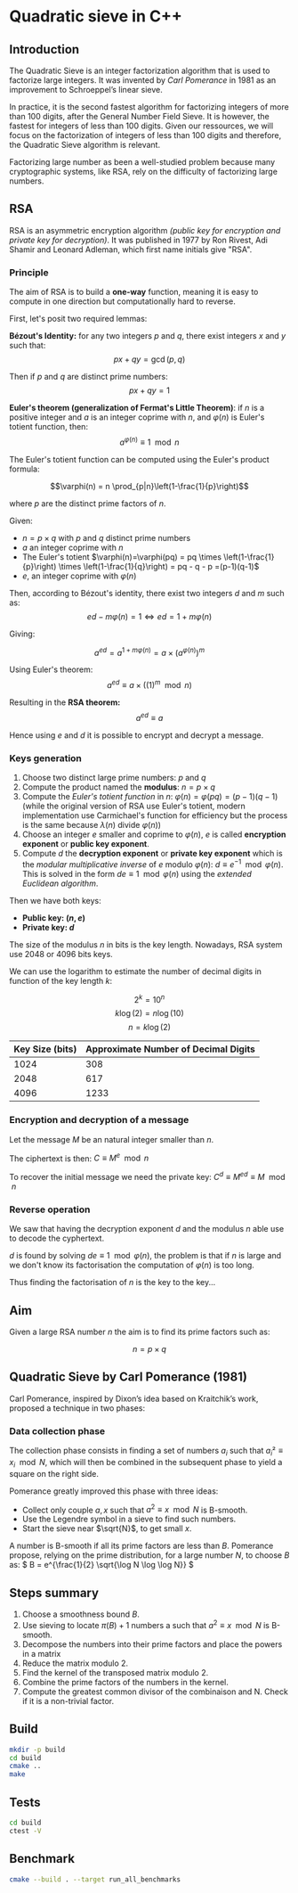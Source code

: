# Quadratic sieve in C++

## Introduction
The Quadratic Sieve is an integer factorization algorithm that is used to factorize large integers. It was invented by *Carl Pomerance* in 1981 as an improvement to Schroeppel’s linear sieve. 

In practice, it is the second fastest algorithm for factorizing integers of more than 100 digits, after the General Number Field Sieve. It is however, the fastest for integers of less than 100 digits. Given our ressources, we will focus on the factorization of integers of less than 100 digits and therefore, the Quadratic Sieve algorithm is relevant.

Factorizing large number as been a well-studied problem because many cryptographic systems, like RSA, rely on the difficulty of factorizing large numbers. 

<!-- To decipher a message encrypted with RSA, one must factorize a large number $N$. However, the RSA algorithm is designed so that $N$ is the product of two large prime numbers $p$ and $q$:

$$N=p \times q$$ -->

## RSA

RSA is an asymmetric encryption algorithm *(public key for encryption and private key for decryption)*. It was published in 1977 by Ron Rivest, Adi Shamir and Leonard Adleman, which first name initials give "RSA".

### Principle
The aim of RSA is to build a **one-way** function, meaning it is easy to compute in one direction but computationally hard to reverse.

First, let's posit two required lemmas:

**Bézout's Identity:** for any two integers $p$ and $q$, there exist integers $x$ and $y$ such that: 
$$px+qy= \gcd⁡(p,q)$$ 

Then if $p$ and $q$ are distinct prime numbers:
$$px+qy= 1 $$

<!-- **Fermat's Little Theorem:** if $p$ is a prime number and $a$ is any integer not divisible by $p$, then:
$$a^{p−1} \equiv 1 \mod p \iff a^p \equiv  a \mod p$$ -->

**Euler's theorem (generalization of Fermat's Little Theorem)**: if $n$ is a positive integer and $a$ is an integer coprime with $n$, and $\varphi(n)$ is Euler's totient function, then:
$$a^{\varphi(n)} \equiv 1 \mod n$$

The Euler's totient function can be computed using the Euler's product formula:

$$\varphi(n) = n \prod_{p|n}\left(1-\frac{1}{p}\right)$$

where $p$ are the distinct prime factors of $n$.


Given:
- $n = p \times q$ with $p$ and $q$ distinct prime numbers
- $a$ an integer coprime with $n$
- The Euler's totient $\varphi(n)=\varphi(pq) = pq \times \left(1-\frac{1}{p}\right) \times \left(1-\frac{1}{q}\right) = pq - q - p =(p-1)(q-1)$
- $e$, an integer coprime with $\varphi(n)$ 

Then, according to Bézout's identity, there exist two integers $d$ and $m$ such as:
$$ed - m\varphi(n) = 1 \iff ed = 1 + m\varphi(n)$$

Giving:

$$a^{ed} = a^{1 + m\varphi(n)} = a \times (a^{\varphi(n)})^m$$

Using Euler's theorem:
$$a^{ed} \equiv a \times \left( (1)^m \mod n \right)$$


Resulting in the **RSA theorem:**
$$a^{ed} \equiv a$$

Hence using $e$ and $d$ it is possible to encrypt and decrypt a message.


### Keys generation


1. Choose two distinct large prime numbers: $p$ and $q$
2. Compute the product named the **modulus**: $n = p \times q$
3. Compute the *Euler's totient function* in $n$: $\varphi(n)=\varphi(pq)=(p-1)(q-1)$ (while the original version of RSA use Euler's totient, modern implementation use Carmichael's function for efficiency but the process is the same because $\lambda(n)$ divide $\varphi(n)$)
4. Choose an integer $e$ smaller and coprime to $\varphi(n)$, $e$ is called **encryption exponent** or **public key exponent**.
5. Compute $d$ the **decryption exponent** or **private key exponent** which is the *modular multiplicative inverse* of $e$ modulo $\varphi(n)$: $d \equiv e^{-1} \mod \varphi(n)$. This is solved in the form $de \equiv 1 \mod \varphi(n)$ using the *extended Euclidean algorithm*.

Then we have both keys:
- **Public key: $(n,e)$**
- **Private key: $d$**

The size of the modulus $n$ in bits is the key length. Nowadays, RSA system use 2048 or 4096 bits keys.

We can use the logarithm to estimate the number of decimal digits in function of the key length $k$:

$$2^k = 10^n$$
$$k \log(2) = n \log(10)$$
$$n = k \log(2)$$

| Key Size (bits) | Approximate Number of Decimal Digits |
|-----------------|--------------------------------------|
| 1024            | 308                                  |
| 2048            | 617                                  |
| 4096            | 1233                                 |

### Encryption and decryption of a message
Let the message $M$ be an natural integer smaller than $n$.

The ciphertext is then: $C \equiv M^e \mod n$

To recover the initial message we need the private key: $C^d \equiv M^{ed} \equiv M \mod n$

### Reverse operation
We saw that having the decryption exponent $d$ and the modulus $n$ able use to decode the cyphertext. 

$d$ is found by solving $de \equiv 1 \mod \varphi(n)$, the problem is that if $n$ is large and we don't know its factorisation the computation of $\varphi(n)$ is too long.

Thus finding the factorisation of $n$ is the key to the key...

## Aim

Given a large RSA number $n$ the aim is to find its prime factors such as:

$$n = p \times q$$



## Quadratic Sieve by Carl Pomerance (1981)

Carl Pomerance, inspired by Dixon’s idea based on Kraitchik’s work, proposed a technique in two phases:

### Data collection phase

The collection phase consists in finding a set of numbers $a_i$ such that $a_i² ≡ x_i \mod N$, which will then be combined in the subsequent phase to yield a square on the right side.


Pomerance greatly improved this phase with three ideas:
- Collect only couple ${a, x}$ such that $a^2 ≡ x \mod N$ is B-smooth.
- Use the Legendre symbol in a sieve to find such numbers.
- Start the sieve near $\sqrt{N}$, to get small $x$.

A number is B-smooth if all its prime factors are less than $B$. Pomerance propose, relying on the prime distribution, for a large number $N$, to choose $B$ as:
$
B = e^{\frac{1}{2}  \sqrt{\log N \log \log N}}
$

## Steps summary

1. Choose a smoothness bound $B$.
2. Use sieving to locate $π(B)+1$ numbers a such that $a^2≡ x \mod N$ is B-smooth.
3. Decompose the numbers into their prime factors and place the powers in a matrix
4. Reduce the matrix modulo 2.
5. Find the kernel of the transposed matrix modulo 2.
6. Combine the prime factors of the numbers in the kernel.
7. Compute the greatest common divisor of the combinaison and N. Check if it is a non-trivial factor.


## Build

```bash
mkdir -p build
cd build
cmake ..
make
```

## Tests

```bash
cd build
ctest -V
```

## Benchmark
```bash
cmake --build . --target run_all_benchmarks
```
